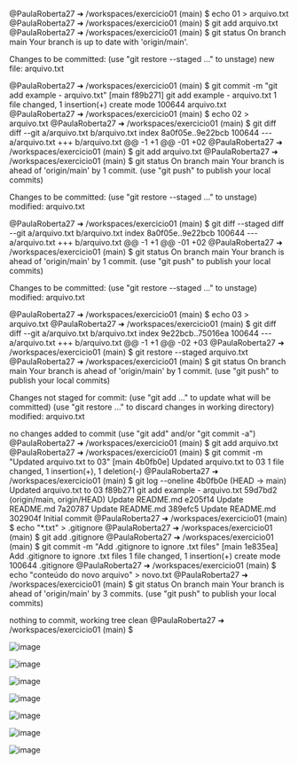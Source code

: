 @PaulaRoberta27 ➜ /workspaces/exercicio01 (main) $ echo 01 > arquivo.txt
@PaulaRoberta27 ➜ /workspaces/exercicio01 (main) $ git add arquivo.txt
@PaulaRoberta27 ➜ /workspaces/exercicio01 (main) $ git status
On branch main
Your branch is up to date with 'origin/main'.

Changes to be committed:
  (use "git restore --staged <file>..." to unstage)
        new file:   arquivo.txt

@PaulaRoberta27 ➜ /workspaces/exercicio01 (main) $ git commit -m "git add example - arquivo.txt"
[main f89b271] git add example - arquivo.txt
 1 file changed, 1 insertion(+)
 create mode 100644 arquivo.txt
@PaulaRoberta27 ➜ /workspaces/exercicio01 (main) $ echo 02 > arquivo.txt
@PaulaRoberta27 ➜ /workspaces/exercicio01 (main) $ git diff
diff --git a/arquivo.txt b/arquivo.txt
index 8a0f05e..9e22bcb 100644
--- a/arquivo.txt
+++ b/arquivo.txt
@@ -1 +1 @@
-01
+02
@PaulaRoberta27 ➜ /workspaces/exercicio01 (main) $ git add arquivo.txt
@PaulaRoberta27 ➜ /workspaces/exercicio01 (main) $ git status
On branch main
Your branch is ahead of 'origin/main' by 1 commit.
  (use "git push" to publish your local commits)

Changes to be committed:
  (use "git restore --staged <file>..." to unstage)
        modified:   arquivo.txt

@PaulaRoberta27 ➜ /workspaces/exercicio01 (main) $ git diff --staged
diff --git a/arquivo.txt b/arquivo.txt
index 8a0f05e..9e22bcb 100644
--- a/arquivo.txt
+++ b/arquivo.txt
@@ -1 +1 @@
-01
+02
@PaulaRoberta27 ➜ /workspaces/exercicio01 (main) $ git status
On branch main
Your branch is ahead of 'origin/main' by 1 commit.
  (use "git push" to publish your local commits)

Changes to be committed:
  (use "git restore --staged <file>..." to unstage)
        modified:   arquivo.txt

@PaulaRoberta27 ➜ /workspaces/exercicio01 (main) $ echo 03 > arquivo.txt
@PaulaRoberta27 ➜ /workspaces/exercicio01 (main) $ git diff
diff --git a/arquivo.txt b/arquivo.txt
index 9e22bcb..75016ea 100644
--- a/arquivo.txt
+++ b/arquivo.txt
@@ -1 +1 @@
-02
+03
@PaulaRoberta27 ➜ /workspaces/exercicio01 (main) $ git restore --staged arquivo.txt
@PaulaRoberta27 ➜ /workspaces/exercicio01 (main) $ git status
On branch main
Your branch is ahead of 'origin/main' by 1 commit.
  (use "git push" to publish your local commits)

Changes not staged for commit:
  (use "git add <file>..." to update what will be committed)
  (use "git restore <file>..." to discard changes in working directory)
        modified:   arquivo.txt

no changes added to commit (use "git add" and/or "git commit -a")
@PaulaRoberta27 ➜ /workspaces/exercicio01 (main) $ git add arquivo.txt
@PaulaRoberta27 ➜ /workspaces/exercicio01 (main) $ git commit -m "Updated arquivo.txt to 03"
[main 4b0fb0e] Updated arquivo.txt to 03
 1 file changed, 1 insertion(+), 1 deletion(-)
@PaulaRoberta27 ➜ /workspaces/exercicio01 (main) $ git log --oneline
4b0fb0e (HEAD -> main) Updated arquivo.txt to 03
f89b271 git add example - arquivo.txt
59d7bd2 (origin/main, origin/HEAD) Update README.md
e205f14 Update README.md
7a20787 Update README.md
389efc5 Update README.md
302904f Initial commit
@PaulaRoberta27 ➜ /workspaces/exercicio01 (main) $ echo "*.txt" > .gitignore
@PaulaRoberta27 ➜ /workspaces/exercicio01 (main) $ git add .gitignore
@PaulaRoberta27 ➜ /workspaces/exercicio01 (main) $ git commit -m "Add .gitignore to ignore .txt files"
[main 1e835ea] Add .gitignore to ignore .txt files
 1 file changed, 1 insertion(+)
 create mode 100644 .gitignore
@PaulaRoberta27 ➜ /workspaces/exercicio01 (main) $ echo "conteúdo do novo arquivo" > novo.txt
@PaulaRoberta27 ➜ /workspaces/exercicio01 (main) $ git status
On branch main
Your branch is ahead of 'origin/main' by 3 commits.
  (use "git push" to publish your local commits)

nothing to commit, working tree clean
@PaulaRoberta27 ➜ /workspaces/exercicio01 (main) $ 

![image](https://github.com/user-attachments/assets/edd2dbd4-c396-40c4-9103-3b091a8fbf54)

![image](https://github.com/user-attachments/assets/1b593bd1-1a6e-44e3-bd62-cd20c2bffc52)

![image](https://github.com/user-attachments/assets/88fe6915-46f1-49da-b281-5dc505243776)

![image](https://github.com/user-attachments/assets/9ab925ce-92d0-4e7d-9b28-c4ae42e0620c)

![image](https://github.com/user-attachments/assets/760887dc-9785-44d8-b15b-834fbafa05e3)

![image](https://github.com/user-attachments/assets/71578a23-829e-4377-bbfa-3ad6c950bdcc)

![image](https://github.com/user-attachments/assets/e057e31b-6452-40db-82a8-251c894ea5f3)







